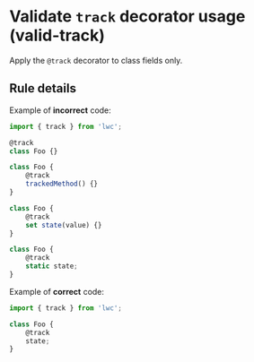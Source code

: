 # Validate `track` decorator usage (valid-track)


Apply the `@track` decorator to class fields only.

## Rule details

Example of **incorrect** code:

```js
import { track } from 'lwc';

@track
class Foo {}

class Foo {
    @track
    trackedMethod() {}
}

class Foo {
    @track
    set state(value) {}
}

class Foo {
    @track
    static state;
}
```

Example of **correct** code:

```js
import { track } from 'lwc';

class Foo {
    @track
    state;
}
```
